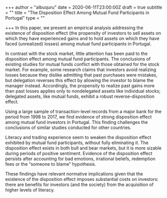 +++
author = "albuquru"
date = 2020-06-11T23:00:00Z
draft = true
subtitle = ""
title = "The Disposition Effect Among Mutual Fund Participants in Portugal"
type = ""

+++
In this paper, we present an empirical analysis addressing the existence of disposition effect (the propensity of investors to sell assets on which they have experienced gains and to hold assets on which they have faced (unrealized) losses) among mutual fund participants in Portugal.

In contrast with the stock market, little attention has been paid to the disposition effect among mutual fund participants. The conclusions of existing studies for mutual funds conflict with those obtained for the stock market. For example, some research claims that investors avoid realizing losses because they dislike admitting that past purchases were mistakes, but delegation reverses this effect by allowing the investor to blame the manager instead. Accordingly, the propensity to realize past gains more than past losses applies only to nondelegated assets like individual stocks; delegated assets, like mutual funds, exhibit a robust reverse-disposition effect.

Using a large sample of transaction-level records from a major bank for the period from 1998 to 2017, we find evidence of strong disposition effect among mutual fund investors in Portugal. This finding challenges the conclusions of similar studies conducted for other countries.

Literacy and trading experience seem to weaken the disposition effect exhibited by mutual fund participants, without fully eliminating it. The disposition effect exists in both bull and bear markets, but it is more sizable during periods of positive sentiment. Evidence of the disposition effect persists after accounting for bad emotions, irrational beliefs, redemption fees or the “someone to blame” hypothesis.

These findings have relevant normative implications given that the existence of the disposition effect imposes substantial costs on investors: there are benefits for investors (and the society) from the acquisition of higher levels of literacy.